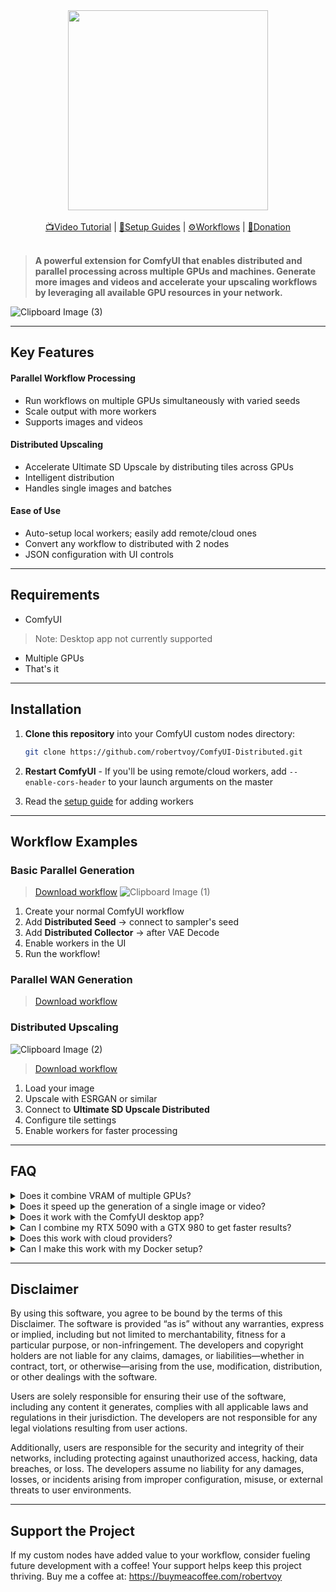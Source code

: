 <div align="center">
<img width="320" src="https://github.com/user-attachments/assets/537d38cc-2e34-4527-bca7-0d79f4120cce" />
<br><br>
<a href="">📺Video Tutorial</a> |
<a href="/docs/worker-setup-guides.md">📝Setup Guides</a> | 
<a href="/workflows">⚙️Workflows</a> |
<a href="https://buymeacoffee.com/robertvoy">🎁Donation</a> 
<br><br>
</div>

> **A powerful extension for ComfyUI that enables distributed and parallel processing across multiple GPUs and machines. Generate more images and videos and accelerate your upscaling workflows by leveraging all available GPU resources in your network.**

![Clipboard Image (3)](https://github.com/user-attachments/assets/19fdd1be-8f6e-4df5-bcd9-538ef566fa82)

---

## Key Features

#### Parallel Workflow Processing
- Run workflows on multiple GPUs simultaneously with varied seeds
- Scale output with more workers
- Supports images and videos

#### Distributed Upscaling
- Accelerate Ultimate SD Upscale by distributing tiles across GPUs
- Intelligent distribution
- Handles single images and batches

#### Ease of Use
- Auto-setup local workers; easily add remote/cloud ones
- Convert any workflow to distributed with 2 nodes
- JSON configuration with UI controls

---

## Requirements

- ComfyUI
> Note: Desktop app not currently supported
- Multiple GPUs
- That's it

---

## Installation

1. **Clone this repository** into your ComfyUI custom nodes directory:
   ```bash
   git clone https://github.com/robertvoy/ComfyUI-Distributed.git
   ```

2. **Restart ComfyUI** - If you'll be using remote/cloud workers, add `--enable-cors-header` to your launch arguments on the master

3. Read the [setup guide](https://github.com/robertvoy/ComfyUI-Distributed/blob/feature/cloud-workers/docs/worker-setup-guides.md) for adding workers

---

## Workflow Examples

### Basic Parallel Generation
> [Download workflow](/workflows/distributed-txt2img.json)
![Clipboard Image (1)](https://github.com/user-attachments/assets/e8e46d97-d698-4c18-b4e5-1e1a2f4f7da3)

1. Create your normal ComfyUI workflow
2. Add **Distributed Seed** → connect to sampler's seed
3. Add **Distributed Collector** → after VAE Decode
4. Enable workers in the UI
5. Run the workflow!

### Parallel WAN Generation

> [Download workflow](/workflows/distributed-wan.json)
> 
### Distributed Upscaling

![Clipboard Image (2)](https://github.com/user-attachments/assets/ec2548d0-1fc7-4705-801f-3270d720cfce)

> [Download workflow](/workflows/distributed-txt2img.json)

1. Load your image
2. Upscale with ESRGAN or similar
3. Connect to **Ultimate SD Upscale Distributed**
4. Configure tile settings
5. Enable workers for faster processing

---

## FAQ

<details>
<summary>Does it combine VRAM of multiple GPUs?</summary>
No, it does not combine VRAM of multiple GPUs.
</details>

<details>
<summary>Does it speed up the generation of a single image or video?</summary>
No, it does not speed up the generation of a single image or video. Instead, it enables the generation of more images or videos simultaneously. However, it can speed up the upscaling of a single image when using the Ultimate SD Upscale Distributed feature.
</details>

<details>
<summary>Does it work with the ComfyUI desktop app?</summary>
Currently, it is not compatible with the ComfyUI desktop app.
</details>

<details>
<summary>Can I combine my RTX 5090 with a GTX 980 to get faster results?</summary>
Yes, you can combine different GPUs, but performance is optimized when using similar GPUs. A significant performance imbalance between GPUs may cause bottlenecks. For upscaling, setting `static_distribution` to `false` allows the faster GPU to handle more processing, which can mitigate some bottlenecks. Note that this setting only applies to upscaling tasks.
</details>

<details>
<summary>Does this work with cloud providers?</summary>
Yes, it is compatible with cloud providers. Refer to the setup guides for detailed instructions.
</details>

<details>
<summary>Can I make this work with my Docker setup?</summary>
Yes, it is compatible with Docker setups, but you will need to configure your Docker environment yourself. Unfortunately, assistance with Docker configuration is not provided.
</details>

---

## Disclaimer

By using this software, you agree to be bound by the terms of this Disclaimer. The software is provided “as is” without any warranties, express or implied, including but not limited to merchantability, fitness for a particular purpose, or non-infringement. The developers and copyright holders are not liable for any claims, damages, or liabilities—whether in contract, tort, or otherwise—arising from the use, modification, distribution, or other dealings with the software.

Users are solely responsible for ensuring their use of the software, including any content it generates, complies with all applicable laws and regulations in their jurisdiction. The developers are not responsible for any legal violations resulting from user actions.

Additionally, users are responsible for the security and integrity of their networks, including protecting against unauthorized access, hacking, data breaches, or loss. The developers assume no liability for any damages, losses, or incidents arising from improper configuration, misuse, or external threats to user environments.

---

## Support the Project
If my custom nodes have added value to your workflow, consider fueling future development with a coffee! Your support helps keep this project thriving. Buy me a coffee at: https://buymeacoffee.com/robertvoy
